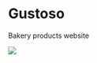 # Gustoso
Bakery products website

<img src="https://raw.githubusercontent.com/Gamurar/docs/master/gustoso/desktop-page.png"> 
